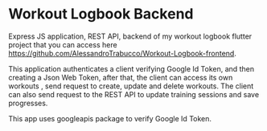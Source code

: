 # Workout Logbook Backend

Express JS application, REST API, backend of my workout logbook flutter project that you can access here https://github.com/AlessandroTrabucco/Workout-Logbook-frontend.

This application authenticates a client verifying Google Id Token, and then creating a Json Web Token, after that, the client can access its own workouts
, send request to create, update and delete workouts. The client can also send request to the REST API to update training sessions and save progresses. 

This app uses googleapis package to verify Google Id Token.

